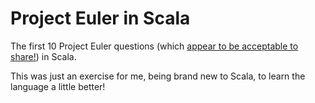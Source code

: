 # Project Euler in Scala

The first 10 Project Euler questions (which [appear to be acceptable to share!](https://projecteuler.chat/viewtopic.php?t=6431)) in Scala.

This was just an exercise for me, being brand new to Scala, to learn the language a little better!

